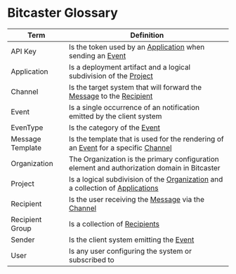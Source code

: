 # Bitcaster Glossary

 Term                                          | Definition                                                                                              
-----------------------------------------------|---------------------------------------------------------------------------------------------------------
 <a id="api-key">API Key</a>                   | Is the token used by an [Application](#application) when sending an [Event](#event)
 <a id="application">Application</a>           | Is a deployment artifact and a logical subdivision of the [Project](#project)                                                     
 <a id="channel">Channel</a>                   | Is the target system that will forward the [Message](#message) to the [Recipient](#recipient)           
 <a id="event">Event</a>                       | Is a single occurrence of an notification emitted by the client system                                  
 <a id="event-type">EvenType</a>               | Is the category of the [Event](#event)                                                                  
 <a id="message-template">Message Template</a> | Is the template that is used for the rendering of an [Event](#event) for a specific [Channel](#channel) 
 <a id="organization">Organization</a>         | The Organization is the primary configuration element and authorization domain in Bitcaster             
 <a id="project">Project</a>                   | Is a logical subdivision of the [Organization](#organization) and a collection of [Applications](#application)
 <a id="recipient">Recipient</a>               | Is the user receiving the [Message](#message) via the [Channel](#channel)                               
 <a id="recipient-group">Recipient Group</a>   | Is a collection of [Recipients](#recipient)                            
 <a id="sender">Sender</a>                     | Is the client system emitting the [Event](#event)                                                       
 <a id="user">User</a>                         | Is any user configuring the system or subscribed to                                                     
